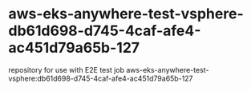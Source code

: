 # aws-eks-anywhere-test-vsphere-db61d698-d745-4caf-afe4-ac451d79a65b-127
repository for use with E2E test job aws-eks-anywhere-test-vsphere:db61d698-d745-4caf-afe4-ac451d79a65b-127

